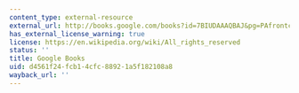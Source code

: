 ```yaml
---
content_type: external-resource
external_url: http://books.google.com/books?id=7BIUDAAAQBAJ&pg=PAfrontcover
has_external_license_warning: true
license: https://en.wikipedia.org/wiki/All_rights_reserved
status: ''
title: Google Books
uid: d4561f24-fcb1-4cfc-8892-1a5f182108a8
wayback_url: ''
---
```

